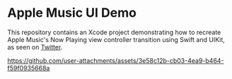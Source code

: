 # Apple Music UI Demo

This repository contains an Xcode project demonstrating how to recreate Apple Music's Now Playing view controller transition using Swift and UIKit, as seen on [Twitter](https://x.com/SebJVidal/status/1786766088060997856).

https://github.com/user-attachments/assets/3e58c12b-cb03-4ea9-b464-f59f0935668a
